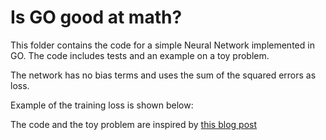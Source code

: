 # Is GO good at math?

This folder contains the code for a simple Neural Network implemented in GO.
The code includes tests and an example on a toy problem.

The network has no bias terms and uses the sum of the squared errors as loss.

Example of the training loss is shown below:



The code and the toy problem are inspired by [this blog post](https://towardsdatascience.com/how-to-build-your-own-neural-network-from-scratch-in-python-68998a08e4f6)
